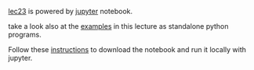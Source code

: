 [lec23](lec23.ipynb) is powered by [jupyter](https://jupyter.org) notebook.

take a look also at the [examples](examples/) in this lecture as standalone python programs.

Follow these [instructions](../misc/DownloadNotebook.md) to download the notebook and run it locally with jupyter.

